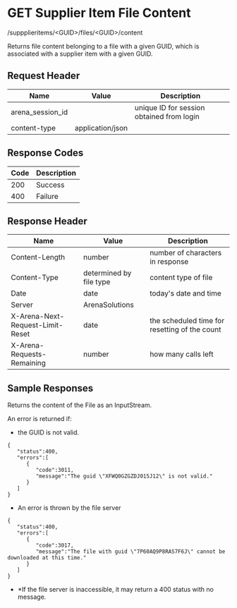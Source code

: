 # GET Supplier Item File Content


/suppplieritems/&lt;GUID&gt;/files/&lt;GUID&gt;/content

Returns file content belonging to a file with a given GUID, which is associated with a supplier item with a given GUID. 

## Request Header

| Name | Value | Description |
|  --- |  --- |  --- | 
| arena_session_id |   | unique ID for session obtained from login |
| content\-type | application/json |   |

## Response Codes

| Code | Description |
|  --- |  --- | 
| 200 | Success |
| 400 | Failure |

## Response Header

| Name | Value | Description |
|  --- |  --- |  --- | 
| Content\-Length | number | number of characters in response |
| Content\-Type | determined by file type | content type of file |
| Date | date | today's date and time |
| Server | ArenaSolutions |   |
| X\-Arena\-Next\-Request\-Limit\-Reset  | date | the scheduled time for resetting of the count |
| X\-Arena\-Requests\-Remaining  | number | how many calls left |

## Sample Responses
Returns the content of the File as an InputStream.

An error is returned if:

* the GUID is not valid.

```
{  
   "status":400,
   "errors":[  
      {  
         "code":3011,
         "message":"The guid \"XFWQ0GZGZDJ015J12\" is not valid."
      }
   ]
}
```
* An error is thrown by the file server

```
{  
   "status":400,
   "errors":[  
      {  
         "code":3017,
         "message":"The file with guid \"7P60AQ9P8RAS7F6J\" cannot be downloaded at this time."
      }
   ]
}
```
* \*If the file server is inaccessible, it may return a 400 status with no message.

